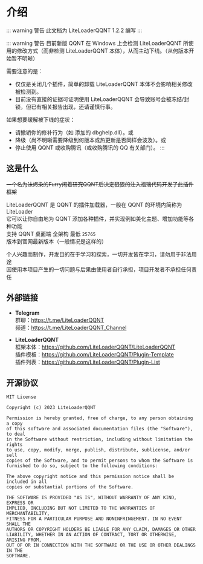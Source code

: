 # 介绍

::: warning 警告
此文档为 LiteLoaderQQNT 1.2.2 编写
:::

::: warning 警告
目前新版 QQNT 在 Windows 上会检测 LiteLoaderQQNT 所使用的修改方式（而非检测 LiteLoaderQQNT 本体），从而主动下线。（从何版本开始暂不明晰）

需要注意的是：

- 仅仅是关闭几个插件，简单的卸载 LiteLoaderQQNT 本体不会影响相关修改被检测到。
- 目前没有直接的证据可证明使用 LiteLoaderQQNT 会导致账号会被冻结/封锁，但已有相关报告出现，还请谨慎行事。

如果想要缓解被下线的症状：

- 请撤销你的修补行为（如 添加的 dbghelp.dll）。或
- 降级（尚不明晰需要降级到何版本或热更新是否同样会波及）。或
- 停止使用 QQNT 或收购腾讯（或收购腾讯的 QQ 有关部门）。
:::

## 这是什么

~~一个名为沫烬染的Furry闲着研究QQNT后决定狠狠的注入福瑞代码开发了此插件框架~~

LiteLoaderQQNT 是 QQNT 的插件加载器，一般在 QQNT 的环境内简称为 LiteLoader  
它可以让你自由地为 QQNT 添加各种插件，并实现例如美化主题、增加功能等各种功能  
支持 QQNT 桌面端 全架构 最低 `25765` 版本到官网最新版本（一般情况是这样的）

个人兴趣而制作，开发目的在于学习和探索，一切开发皆在学习，请勿用于非法用途  
因使用本项目产生的一切问题与后果由使用者自行承担，项目开发者不承担任何责任

## 外部链接

- **Telegram**  
群聊：<https://t.me/LiteLoaderQQNT>  
频道：<https://t.me/LiteLoaderQQNT_Channel>

- **LiteLoaderQQNT**  
框架本体：<https://github.com/LiteLoaderQQNT/LiteLoaderQQNT>  
插件模板：<https://github.com/LiteLoaderQQNT/Plugin-Template>  
插件列表：<https://github.com/LiteLoaderQQNT/Plugin-List>

## 开源协议

```License
MIT License

Copyright (c) 2023 LiteLoaderQQNT

Permission is hereby granted, free of charge, to any person obtaining a copy
of this software and associated documentation files (the "Software"), to deal
in the Software without restriction, including without limitation the rights
to use, copy, modify, merge, publish, distribute, sublicense, and/or sell
copies of the Software, and to permit persons to whom the Software is
furnished to do so, subject to the following conditions:

The above copyright notice and this permission notice shall be included in all
copies or substantial portions of the Software.

THE SOFTWARE IS PROVIDED "AS IS", WITHOUT WARRANTY OF ANY KIND, EXPRESS OR
IMPLIED, INCLUDING BUT NOT LIMITED TO THE WARRANTIES OF MERCHANTABILITY,
FITNESS FOR A PARTICULAR PURPOSE AND NONINFRINGEMENT. IN NO EVENT SHALL THE
AUTHORS OR COPYRIGHT HOLDERS BE LIABLE FOR ANY CLAIM, DAMAGES OR OTHER
LIABILITY, WHETHER IN AN ACTION OF CONTRACT, TORT OR OTHERWISE, ARISING FROM,
OUT OF OR IN CONNECTION WITH THE SOFTWARE OR THE USE OR OTHER DEALINGS IN THE
SOFTWARE.
```

